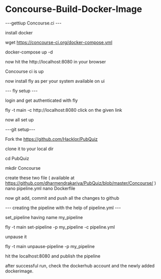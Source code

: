 # Concourse-Build-Docker-Image



---gettiup Concourse.ci ---

install docker

wget https://concourse-ci.org/docker-compose.yml

docker-compose up -d

now hit the http://localhost:8080 in your browser

Concourse ci is up

now install fly as per your system available on ui

--- fly setup ---

login and get authenticated with fly

fly -t main -c http://localhost:8080
click on the given link

now all set up

---git setup---

Fork the https://github.com/Hacklor/PubQuiz

clone it to your local dir

cd PubQuiz

mkdir Concourse

create these two file ( available at https://github.com/dharmendrakariya/PubQuiz/blob/master/Concourse/ ) 
nano pipeline.yml
nano Dockerfile

now git add, commit and push all the changes to github 

--- creating the pipeline with the help of pipeline.yml ---

set_pipeline having name my_pipeline

fly -t main set-pipeline -p my_pipeline -c pipeline.yml

unpause it

fly -t main unpause-pipeline -p my_pipeline

hit the localhost:8080 and publish the pipeline

after successful run, check the dockerhub account and the newly added dockerimage.
